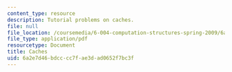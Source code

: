 ```yaml
---
content_type: resource
description: Tutorial problems on caches.
file: null
file_location: /coursemedia/6-004-computation-structures-spring-2009/6a2e7d46bdcccc7fae3dad0652f7bc3f_MIT6_004s09_tutor16.pdf
file_type: application/pdf
resourcetype: Document
title: Caches
uid: 6a2e7d46-bdcc-cc7f-ae3d-ad0652f7bc3f
---
```

